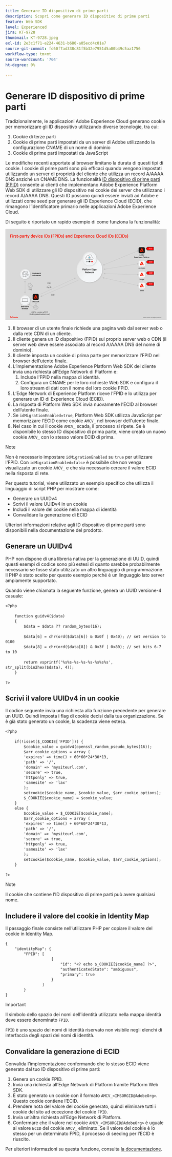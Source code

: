 ```yaml
---
title: Generare ID dispositivo di prime parti
description: Scopri come generare ID dispositivo di prime parti
feature: Web SDK
level: Experienced
jira: KT-9728
thumbnail: KT-9728.jpeg
exl-id: 2e3c1f71-e224-4631-b680-a05ecd4c01e7
source-git-commit: fd60f7ad338c81f5b32e7951d5a00b49c5aa1756
workflow-type: tm+mt
source-wordcount: '704'
ht-degree: 0%

---
```


# Generare ID dispositivo di prime parti

Tradizionalmente, le applicazioni Adobe Experience Cloud generano cookie per memorizzare gli ID dispositivo utilizzando diverse tecnologie, tra cui:

1. Cookie di terze parti
1. Cookie di prime parti impostati da un server di Adobe utilizzando la configurazione CNAME di un nome di dominio
1. Cookie di prime parti impostati da JavaScript

Le modifiche recenti apportate al browser limitano la durata di questi tipi di cookie. I cookie di prime parti sono più efficaci quando vengono impostati utilizzando un server di proprietà del cliente che utilizza un record A/AAAA DNS anziché un CNAME DNS. La funzionalità [ID dispositivo di prime parti (FPID)](https://experienceleague.adobe.com/en/docs/experience-platform/web-sdk/identity/first-party-device-ids) consente ai clienti che implementano Adobe Experience Platform Web SDK di utilizzare gli ID dispositivo nei cookie dei server che utilizzano i record A/AAAA DNS. Questi ID possono quindi essere inviati ad Adobe e utilizzati come seed per generare gli ID Experience Cloud (ECID), che rimangono l’identificatore primario nelle applicazioni Adobe Experience Cloud.

Di seguito è riportato un rapido esempio di come funziona la funzionalità:

![ID dispositivo di prime parti (FPID) e ID Experience Cloud (ECID)](../assets/kt-9728.png)

1. Il browser di un utente finale richiede una pagina web dal server web o dalla rete CDN di un cliente.
1. Il cliente genera un ID dispositivo (FPID) sul proprio server web o CDN (il server web deve essere associato al record A/AAAA DNS del nome di dominio).
1. Il cliente imposta un cookie di prima parte per memorizzare l’FPID nel browser dell’utente finale.
1. L’implementazione Adobe Experience Platform Web SDK del cliente invia una richiesta all’Edge Network di Platform e:
   1. Include l&#39;FPID nella mappa di identità.
   1. Configura un CNAME per le loro richieste Web SDK e configura il loro stream di dati con il nome del loro cookie FPID.
1. L’Edge Network di Experience Platform riceve l’FPID e lo utilizza per generare un ID di Experience Cloud (ECID).
1. La risposta di Platform Web SDK invia nuovamente l’ECID al browser dell’utente finale.
1. Se `idMigrationEnabled=true`, Platform Web SDK utilizza JavaScript per memorizzare l&#39;ECID come cookie `AMCV_` nel browser dell&#39;utente finale.
1. Nel caso in cui il cookie `AMCV_` scada, il processo si ripete. Se è disponibile lo stesso ID dispositivo di prima parte, viene creato un nuovo cookie `AMCV_` con lo stesso valore ECID di prima.

>[!NOTE]
>
>Non è necessario impostare `idMigrationEnabled` su `true` per utilizzare l&#39;FPID. Con `idMigrationEnabled=false` è possibile che non venga visualizzato un cookie `AMCV_` e che sia necessario cercare il valore ECID nella risposta di rete.


Per questo tutorial, viene utilizzato un esempio specifico che utilizza il linguaggio di script PHP per mostrare come:

* Generare un UUIDv4
* Scrivi il valore UUIDv4 in un cookie
* Includi il valore del cookie nella mappa di identità
* Convalidare la generazione di ECID

Ulteriori informazioni relative agli ID dispositivo di prime parti sono disponibili nella documentazione del prodotto.

## Generare un UUIDv4

PHP non dispone di una libreria nativa per la generazione di UUID, quindi questi esempi di codice sono più estesi di quanto sarebbe probabilmente necessario se fosse stato utilizzato un altro linguaggio di programmazione. Il PHP è stato scelto per questo esempio perché è un linguaggio lato server ampiamente supportato.


Quando viene chiamata la seguente funzione, genera un UUID versione-4 casuale:

```
<?php
    
    function guidv4($data)
    {
        $data = $data ?? random_bytes(16);

        $data[6] = chr(ord($data[6]) & 0x0f | 0x40); // set version to 0100
        $data[8] = chr(ord($data[8]) & 0x3f | 0x80); // set bits 6-7 to 10

        return vsprintf('%s%s-%s-%s-%s-%s%s%s', str_split(bin2hex($data), 4));
    }

?>
```

## Scrivi il valore UUIDv4 in un cookie

Il codice seguente invia una richiesta alla funzione precedente per generare un UUID. Quindi imposta i flag di cookie decisi dalla tua organizzazione. Se è già stato generato un cookie, la scadenza viene estesa.

```
<?php

    if(!isset($_COOKIE['FPID'])) {
        $cookie_value = guidv4(openssl_random_pseudo_bytes(16));        
        $arr_cookie_options = array (
        'expires' => time() + 60*60*24*30*13,
        'path' => '/',
        'domain' => 'mysiteurl.com',
        'secure' => true,
        'httponly' => true,
        'samesite' => 'lax'
        );
        setcookie($cookie_name, $cookie_value, $arr_cookie_options);
        $_COOKIE[$cookie_name] = $cookie_value;
    }
    else {
        $cookie_value = $_COOKIE[$cookie_name];
        $arr_cookie_options = array (
        'expires' => time() + 60*60*24*30*13,
        'path' => '/',
        'domain' => 'mysiteurl.com',
        'secure' => true,
        'httponly' => true,
        'samesite' => 'lax'
        );
        setcookie($cookie_name, $cookie_value, $arr_cookie_options);
    }

?>
```

>[!NOTE]
>
>Il cookie che contiene l’ID dispositivo di prime parti può avere qualsiasi nome.

## Includere il valore del cookie in Identity Map

Il passaggio finale consiste nell’utilizzare PHP per copiare il valore del cookie in Identity Map.


```
{
    "identityMap": {
        "FPID": [
                    {
                        "id": "<? echo $_COOKIE[$cookie_name] ?>",
                        "authenticatedState": "ambiguous",
                        "primary": true
                    }
                ]
        }
}
```

>[!IMPORTANT]
>
>Il simbolo dello spazio dei nomi dell&#39;identità utilizzato nella mappa identità deve essere denominato `FPID`.
>
> `FPID` è uno spazio dei nomi di identità riservato non visibile negli elenchi di interfaccia degli spazi dei nomi di identità.


## Convalidare la generazione di ECID

Convalida l’implementazione confermando che lo stesso ECID viene generato dal tuo ID dispositivo di prime parti:

1. Genera un cookie FPID.
1. Invia una richiesta all’Edge Network di Platform tramite Platform Web SDK.
1. È stato generato un cookie con il formato `AMCV_<IMSORGID@AdobeOrg>`. Questo cookie contiene l’ECID.
1. Prendere nota del valore del cookie generato, quindi eliminare tutti i cookie del sito ad eccezione del cookie `FPID`.
1. Invia un’altra richiesta all’Edge Network di Platform.
1. Confermare che il valore nel cookie `AMCV_<IMSORGID@AdobeOrg>` è uguale al valore `ECID` del cookie `AMCV_` eliminato. Se il valore del cookie è lo stesso per un determinato FPID, il processo di seeding per l’ECID è riuscito.

Per ulteriori informazioni su questa funzione, consulta [la documentazione](https://experienceleague.adobe.com/docs/experience-platform/edge/identity/first-party-device-ids.html).
